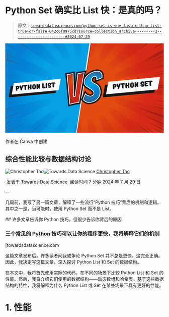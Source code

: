 # Python Set 确实比 List 快：是真的吗？

> 原文：[`towardsdatascience.com/python-set-is-way-faster-than-list-true-or-false-042c6f8975cd?source=collection_archive---------2-----------------------#2024-07-29`](https://towardsdatascience.com/python-set-is-way-faster-than-list-true-or-false-042c6f8975cd?source=collection_archive---------2-----------------------#2024-07-29)

![](img/ff53ac41df268fa6ffa5e4e926b0ec7d.png)

作者在 Canva 中创建

## 综合性能比较与数据结构讨论

[](https://christophertao.medium.com/?source=post_page---byline--042c6f8975cd--------------------------------)![Christopher Tao](https://christophertao.medium.com/?source=post_page---byline--042c6f8975cd--------------------------------)[](https://towardsdatascience.com/?source=post_page---byline--042c6f8975cd--------------------------------)![Towards Data Science](https://towardsdatascience.com/?source=post_page---byline--042c6f8975cd--------------------------------) [Christopher Tao](https://christophertao.medium.com/?source=post_page---byline--042c6f8975cd--------------------------------)

·发表于 [Towards Data Science](https://towardsdatascience.com/?source=post_page---byline--042c6f8975cd--------------------------------) ·阅读时间 7 分钟·2024 年 7 月 29 日

--

几周前，我写了另一篇文章，解释了一些流行“Python 技巧”背后的机制和逻辑。其中之一是，当可能时，使用 Python Set 而不是 List。

[](/many-articles-tell-you-python-tricks-but-few-tell-you-why-d4953d24e80b?source=post_page-----042c6f8975cd--------------------------------) ## 许多文章告诉你 Python 技巧，但很少告诉你背后的原因

### 三个常见的 Python 技巧可以让你的程序更快，我将解释它们的机制

[towardsdatascience.com

这篇文章发布后，许多读者问我或争论 Python Set 并不总是更快。这完全正确。因此，我决定写这篇文章，深入探讨 Python List 和 Set 的数据结构。

在本文中，我将首先使用实际的代码，在不同的场景下比较 Python List 和 Set 的性能。然后，我将介绍它们使用的数据结构——动态数组和哈希表。基于这些数据结构的特性，我将解释为什么 Python List 或 Set 在某些场景下具有更好的性能。

# 1\. 性能
